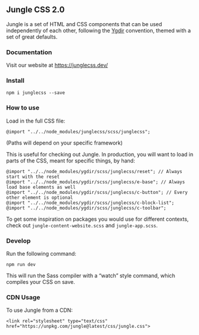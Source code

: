## Jungle CSS 2.0

Jungle is a set of HTML and CSS components that can be used independently of each other, following the <a href="https://ygdir.dev">Ygdir</a> convention, themed with a set of great defaults.

### Documentation

Visit our website at https://junglecss.dev/

### Install

    npm i junglecss --save

### How to use

Load in the full CSS file:

    @import "../../node_modules/junglecss/scss/junglecss";

(Paths will depend on your specific framework)

This is useful for checking out Jungle. In production, you will want to load in parts of the CSS, meant for specific things, by hand:

    @import "../../node_modules/ygdir/scss/junglecss/reset"; // Always start with the reset
    @import "../../node_modules/ygdir/scss/junglecss/e-base"; // Always load base elements as well
    @import "../../node_modules/ygdir/scss/junglecss/c-button"; // Every other element is optional
    @import "../../node_modules/ygdir/scss/junglecss/c-block-list";
    @import "../../node_modules/ygdir/scss/junglecss/c-toolbar";

To get some inspiration on packages you would use for different contexts, check out `jungle-content-website.scss` and `jungle-app.scss`.

### Develop

Run the following command:

    npm run dev

This will run the Sass compiler with a “watch” style command, which compiles your CSS on save.

### CDN Usage

To use Jungle from a CDN:

    <link rel="stylesheet" type="text/css" href="https://unpkg.com/jungle@latest/css/jungle.css">

